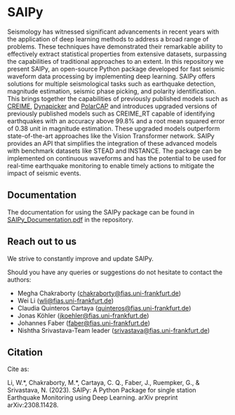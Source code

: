 # SAIPy
Seismology has witnessed significant advancements in recent years with the application of deep learning methods to address a broad range of problems. These techniques have demonstrated their remarkable ability to effectively extract statistical properties from extensive datasets, surpassing the capabilities of traditional approaches to an extent. In this repository we present SAIPy, an open-source Python package developed for fast seismic waveform data processing by implementing deep learning. SAIPy offers solutions for multiple seismological tasks such as earthquake detection, magnitude estimation, seismic phase picking, and polarity identification. This brings together the capabilities of previously published models such as [CREIME](https://agupubs.onlinelibrary.wiley.com/doi/full/10.1029/2022JB024595), [Dynapicker](https://arxiv.org/abs/2211.09539v1?trk=public_post_main-feed-card_feed-article-content) and [PolarCAP](https://www.sciencedirect.com/science/article/pii/S2666544122000247) and introduces upgraded versions of previously published models such as CREIME_RT capable of identifying earthquakes with an accuracy above 99.8% and a root mean squared error of 0.38 unit in magnitude estimation. These upgraded models outperform state-of-the-art approaches like the Vision Transformer network. SAIPy provides an API that simplifies the integration of these advanced models with benchmark datasets like STEAD and INSTANCE. The package can be implemented on continuous waveforms and has the potential to be used for real-time earthquake monitoring to enable timely actions to mitigate the impact of seismic events.

## Documentation
The documentation for using the SAIPy package can be found in [SAIPy_Documentation.pdf](https://github.com/srivastavaresearchgroup/SAIPy/blob/main/SAIPy_Documentation.pdf) in the repository.

## Reach out to us
We strive to constantly improve and update SAIPy.

Should you have any queries or suggestions do not hesitate to contact the authors:
* Megha Chakraborty (chakraborty@fias.uni-frankfurt.de)
* Wei Li (wli@fias.uni-frankfurt.de)
* Claudia Quinteros Cartaya (quinteros@fias.uni-frankfurt.de)
* Jonas Köhler (jkoehler@fias.uni-frankfurt.de)
* Johannes Faber (faber@fias.uni-frankfurt.de)
* Nishtha Srivastava-Team leader (srivastava@fias.uni-frankfurt.de)
  
## Citation
Cite as:

Li, W.\*, Chakraborty, M.\*, Cartaya, C. Q., Faber, J., Ruempker, G., & Srivastava, N. (2023). SAIPy: A Python Package for single station Earthquake Monitoring using Deep Learning. arXiv preprint arXiv:2308.11428.
